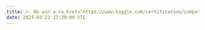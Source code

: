 ```yaml
---
title: >- We won a <a href="https://www.kaggle.com/certification/competitions/shuoxing/lmsys-chatbot-arena" target="_blank">Silver Medal</a> for placing 22nd out of 1849 teams in <a href="https://www.kaggle.com/competitions/lmsys-chatbot-arena" target="_blank">LMSYS - Chatbot Arena Human Preference Predictions</a>. Thanks to my amazing collaborators!  
date: 2024-03-22 17:30:00 UTC
---
```

